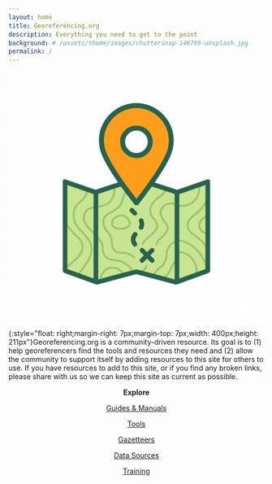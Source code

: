 ```yaml
---
layout: home
title: Georeferencing.org
description: Everything you need to get to the point
background: # /assets/theme/images/chuttersnap-146799-unsplash.jpg
permalink: /
---
```


![Georef_Logo_White.png](/assets/logos/Georef_Logo_White.png){:style="float: right;margin-right: 7px;margin-top: 7px;width: 400px;height: 211px"}Georeferencing.org is a community-driven resource. Its goal is to (1) help georeferencers find the tools and resources they need and (2) allow the community to support itself by adding resources to this site for others to use. If you have resources to add to this site, or if you find any broken links, please share with us so we can keep this site as current as possible.

**<p style="text-align:center;">Explore</p>**
<p style="text-align:center;"><a href="/georeferencing.github.io/documentation/">Guides & Manuals</a></p>
<p style="text-align:center;"><a href="/georeferencing.github.io/tools/">Tools</a></p>
<p style="text-align:center;"><a href="/georeferencing.github.io/gazetteers/">Gazetteers</a></p>
<p style="text-align:center;"><a href="/georeferencing.github.io/datasources/">Data Sources</a></p>
<p style="text-align:center;"><a href="/georeferencing.github.io/training/">Training</a></p>

